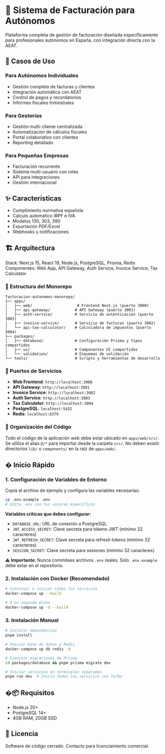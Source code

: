 # 💼 Sistema de Facturación para Autónomos

Plataforma completa de gestión de facturación diseñada específicamente para profesionales autónomos en España, con integración directa con la AEAT.

## 🎯 Casos de Uso

### Para Autónomos Individuales

- Gestión completa de facturas y clientes
- Integración automática con AEAT
- Control de pagos y recordatorios
- Informes fiscales trimestrales

### Para Gestorías

- Gestión multi-cliente centralizada
- Automatización de cálculos fiscales
- Portal colaborativo con clientes
- Reporting detallado

### Para Pequeñas Empresas

- Facturación recurrente
- Sistema multi-usuario con roles
- API para integraciones
- Gestión internacional

## ✨ Características

- Cumplimiento normativa española
- Cálculo automático IRPF e IVA
- Modelos 130, 303, 390
- Exportación PDF/Excel
- Webhooks y notificaciones

## 🏗️ Arquitectura

Stack: Next.js 15, React 19, Node.js, PostgreSQL, Prisma, Redis
Componentes: Web App, API Gateway, Auth Service, Invoice Service, Tax Calculator

### 📁 Estructura del Monorepo

```
facturacion-autonomos-monorepo/
├── apps/
│   ├── web/                    # Frontend Next.js (puerto 3000)
│   ├── api-gateway/           # API Gateway (puerto 3001)
│   ├── auth-service/          # Servicio de autenticación (puerto 3003)
│   ├── invoice-service/       # Servicio de facturas (puerto 3002)
│   └── api-tax-calculator/    # Calculadora de impuestos (puerto 3004)
├── packages/
│   ├── database/              # Configuración Prisma y tipos compartidos
│   ├── ui/                    # Componentes UI compartidos
│   └── validation/            # Esquemas de validación
└── tools/                     # Scripts y herramientas de desarrollo
```

### 🔌 Puertos de Servicios

- **Web Frontend**: `http://localhost:3000`
- **API Gateway**: `http://localhost:3001`
- **Invoice Service**: `http://localhost:3002`
- **Auth Service**: `http://localhost:3003`
- **Tax Calculator**: `http://localhost:3004`
- **PostgreSQL**: `localhost:5432`
- **Redis**: `localhost:6379`

### 📂 Organización del Código

Todo el código de la aplicación web debe estar ubicado en `apps/web/src/`. Se utiliza el alias `@/*` para importar desde la carpeta `src/`. No deben existir directorios `lib/` o `components/` en la raíz de `apps/web/`.

## � Inicio Rápido

### 1. Configuración de Variables de Entorno

Copia el archivo de ejemplo y configura las variables necesarias:

```bash
cp .env.example .env
# Edita .env con tus valores específicos
```

**Variables críticas que debes configurar:**

- `DATABASE_URL`: URL de conexión a PostgreSQL
- `JWT_ACCESS_SECRET`: Clave secreta para tokens JWT (mínimo 32 caracteres)
- `JWT_REFRESH_SECRET`: Clave secreta para refresh tokens (mínimo 32 caracteres)
- `SESSION_SECRET`: Clave secreta para sesiones (mínimo 32 caracteres)

⚠️ **Importante**: Nunca commitees archivos `.env` reales. Solo `.env.example` debe estar en el repositorio.

### 2. Instalación con Docker (Recomendado)

```bash
# Construir e iniciar todos los servicios
docker-compose up --build

# O en segundo plano
docker-compose up -d --build
```

### 3. Instalación Manual

```bash
# Instalar dependencias
pnpm install

# Iniciar base de datos y Redis
docker-compose up db redis -d

# Ejecutar migraciones de Prisma
cd packages/database && pnpm prisma migrate dev

# Iniciar servicios en terminales separadas
pnpm run dev  # Inicia todos los servicios con Turbo
```

## �📦 Requisitos

- Node.js 20+
- PostgreSQL 14+
- 4GB RAM, 20GB SSD

## 💼 Licencia

Software de código cerrado. Contacto para licenciamiento comercial.
